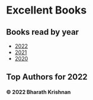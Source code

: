 # Excellent Books
## Books read by year
- [2022](books/2022.md)
- [2021](books/2021.md)
- [2020](books/2020.md)
## Top Authors for 2022
#### &copy; 2022 Bharath Krishnan